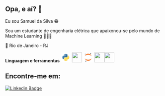 ## Opa, e aí? 👋
Eu sou Samuel da Silva 😁

Sou um estudante de engenharia elétrica que apaixonou-se pelo mundo de  Machine Learning 👨🏽‍💻

📍  Rio de Janeiro - RJ




 **Linguagem e ferramentas**
<img height="32" width="32" src="https://raw.githubusercontent.com/github/explore/80688e429a7d4ef2fca1e82350fe8e3517d3494d/topics/python/python.png" /> <img height="32" width="32" src="
https://cdn.jsdelivr.net/npm/simple-icons@v3/icons/anaconda.svg" />    <img height="32" width="32" src="
https://raw.githubusercontent.com/github/explore/80688e429a7d4ef2fca1e82350fe8e3517d3494d/topics/jupyter-notebook/jupyter-notebook.png" />    <img height="32" width="32" src="
https://cdn.jsdelivr.net/npm/simple-icons@v3/icons/scikit-learn.svg" /><img height="32" width="32" src="
https://cdn.jsdelivr.net/npm/simple-icons@v3/icons/pytorch.svg" />

## Encontre-me em:
[![Linkedin Badge](https://img.shields.io/badge/-Samuel%20Silva-0077B5?style=flat-square&logo=Linkedin&logoColor=white&link=https://www.linkedin.com/in/7-silva/)](https://www.linkedin.com/in/7-silva/)

